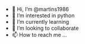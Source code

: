 - 👋 Hi, I’m @martins1986
- 👀 I’m interested in python 
- 🌱 I’m currently learning
- 💞️ I’m looking to collaborate
- 📫 How to reach me ...

<!---
martins1986/martins1986 is a ✨ special ✨ repository because its `README.md` (this file) appears on your GitHub profile.
You can click the Preview link to take a look at your changes.
--->
